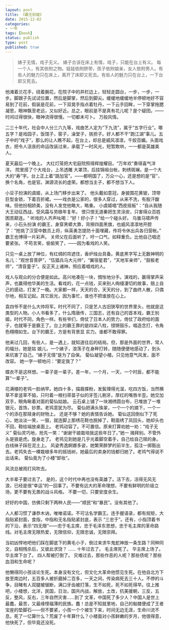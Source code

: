 ```yaml
---
layout: post
title: 《霸王别姬》
date: 2015-12-02
categories:
- 一书
tags: [book]
status: publish
type: post
published: true
---
```




<blockquote>婊子无情，戏子无义。 婊子合该在床上有情，戏子，只能在台上有义。 每一个人，有其依附之物。娃娃依附脐带，孩子依附娘亲，女人依附男人。有些人的魅力只在床上，离开了床即又死去。有些人的魅力只在台上，一下台即又死去。</blockquote>

他滩着兰花手，绕着腕花，在院子中的井栏边上，轻轻走圆台，一步，一步，一步。脚跟子先试试位置，然后是脚掌，然后到脚尖。缓缓地缓缓地半停顿地好不容易到了花前，假装是花前，一下双晃手指点着牡丹，一下云手回眸，一下穿掌拖腮凝思，眼神飘至老远，又似好近。总之，眼前是不是真有花儿呢？是个疑团。——时间过得很快，眼神流得很慢。一切都未可卜。 万般风情。

二三十年代，社会中人分三六九等，戏曲艺人定为“下九流”，属于“五字行业”。哪五字？是戏园子，饭馆子，窑子，澡堂子，挑担子。好人都不干“跑江湖”事儿。五子中的“戏子”，那么的让人瞧不起，在台上，却总是威风凛凛，千姣百媚。头面戏衣，把令人沮丧的命运改装过来，承载了一时风光，短暂欺哄，一一都是英雄美人。 

夏天最后一个晚上。 大红灯笼把大宅庭院照得辉煌耀目。“万年欢”奏得喜气洋洋。 院里搭了个大戏台，上吊透雕 大罩顶，后挂锦缎台帐，刺绣斑斓，是一个大大的“寿”字。台上正上着“跳加官”。——都明国了，万众一心，还是想的是“官”，换个名角，也是官。渊源流长的虚荣。都想当主子，都不想当下人。

小豆子扮演的虞姬，从上场门移步出来了。 他头戴如意冠，身披围花黄铍，顶带巨型金锁，下着百折裙。——戏衣是公家的，很多人穿过，从来不洗，有股汗酸味。但他扮相娇美，没有人发觉他略大，略重。 小虞姬唱“西皮摇板”：“自从我随大王动征西战，受风霜与劳碌年复年。 恨只恨无道秦把生灵涂炭，只害得众百姓困苦颠连。“ 听戏的人齐声吆喝：“好！好小子！”给一个碰头好。 乌骓马啸声传来，小石头扮演 的霸王，身穿黑蟒大靠，背擦四面黑旗，也威风凛凛地开腔了：“抢挑了汉营中数员上将，纵英勇怎提防十面埋藏，传将令休出兵各归营帐。” 霸王也博得一片彩声。 关师父在后面听了，吁一口气，如释重负。比他自己唱还要紧张。 不苟言笑，偷偷笑了，——因为看戏的人笑。

只见一桌上放了神位，有红绸的帘遮住，香炉烛台具备。黄底黑字写上无数神明的名儿：“观世音菩萨”，“伍猖兵马大元帅”，“翼宿星君”，“天地军亲师”，“鼓板老师”，“清音童子”。反正天上诸神，照应着唱戏的人。

戏人与观众的分合便是如此。高兴地凑在一块，惆怅地分手。演戏的，赢得掌声采声，也赢得他华美的生活。看戏的，花一点钱，买来别人绚缦凄切的故事，赔上自己的感动，打发了一晚。大家都一样，天天的合，天天的分，到了曲终人散，只偶尔地，相互记起。其它辰光，因为事忙，谁也不把谁放在心上。

袁四爷不是什么大帅将军。时代不同了，只是艺人古旧狭窄的世界里头，他就是这类型的人物。小人书看多了，什么隋唐传，三国志，还有自己的首本戏，霸王别姬。时代不同，角色一样。有些爷们，倚仗了日本人的势力，倚仗了政府给的面子，也就等于是霸王了。台上的霸王靠的是四梁八柱，铿锵鼓乐，唱造念打，令角色栩栩如生。台下的霸王，方是有背景显 实力。谁都不敢得罪。

他来过几回，有些人，是一遇上，就知道往后的结局。但，那是外面的世界，常人的福分。她是姑 娘儿，一个婊子，浪荡子在身畔打转，随随便便地感动了，到头来坑害了自己。“婊子无情”是为了自保。 菊仙凝望小楼。只见他意气风发，面不改容。 她一字一顿地问：“要定我了？”

蝶衣不是这样想。一辈子是一辈子。差一年，一个月，一天，一个时辰，都不能算“一辈子”。

花满楼的老鸨一脸纳罕。她四十多，描眉搽粉，发鬓理得光溜，吃四方饭，当然横草不拿竖草不掂，只叼着一根扫帚苗子似的牙签儿剔牙。厚红的嘴唇半歪。她交加双手，眼角瞅着对面的菊仙姑娘。 云石桌上铺了一块湘绣圆台布，已堆放了一堆银元，首饰，钞票。老鸨意犹为尽。 菊仙把满头珠翠，一个一个的摘下，一个一个的添在那赎身的财物上。 还是不够？她的表情告诉她。 菊仙这回倒似下了死心，她淡淡一笑，一狠，就连脚上那绣花鞋也脱掉了，鞋面绣了凤回头，她却头也不回，鞋给端放桌面上。 老鸨动容了。不可置信。原来打算劝她一劝：“戏子无义” 菊仙灵巧地，抢先一笑：“谢谢干娘栽培我这些年日了。”她一 揖拜别。不管外头是狼是虎。旋身走了。 老鸨见到她是几乎光着脚空着手，自己给自己赎的身。白线袜子踩在泥土上。 风姿秀逸婀娜多姿，她繁荣醉梦的前半生，孤注一掷豁出去。老鸨失去一棵栽植多年的摇钱树，她最后的卖身的钱都归她了。老鸨气得说不出话来。 菊仙竟为了小楼“卸妆”。

风流总被雨打风吹去。

大半辈子要过去了。 是的，这个时代中再也没有英雄了。活下去，活得无风无浪，已经是很“幸运”的一回事了。不要有远大的革命理想，不要有鲜明的阶级立场，更不要有无畏的战斗风格。 不要一切，只要安度余生。

好好的中国，仿佛只剩下两种人民——“顺民”和“暴民”。没有其他了。

人人都习惯了谦恭木讷，唯唯诺诺。不可沽名学霸王。连手握语录，都有规矩，大指贴紧封面，食指，中指和无名指贴紧封底，表示 “三忠于”。还有，小指顶着书的下沿，表示“四无限”——忠于毛主席，忠于毛泽东思想，忠于毛主席的革命路线。对毛主席无限热爱，无限信仰，无限忠诚，无限崇拜。

当初凶悍地吧他们踩在脚底下的黄毛小子，倒过来求牛鬼蛇神放一条生路？同种同文，自相残杀后，又彼此求饶？ …… 十年过去了。 毛主席死了。 华主席上场了。 华主席下台了。 四人帮被打倒了。 灾难过去，那些作恶的人呢？那些债呢？那些血泪和生命呢？

他懒得同小孩谈论生死。本身没有文化，但文化大革命他惯见生死。在他自北方下放至南边时，五百多人被折磨掉二百多，一天之间，传染病死去三十人。不停的斗争，目睹有人双腿被锯断，满口牙齿被打落，生不如死，死不如死得早。往上推吧，小楼想，北洋，民国，日治，国共内战，解放，土改，抗美援朝，三反，五反，整风，反右，三年自然灾害……到了 文革，中国死了多少人？中国人是世上最蠢，最苦，又最缘悭福薄的民族。蠢！总是不知就里地，自己的骷髅便成了王者宝座的垫脚石——但不要紧，小孩一个个被生下来，时间无边无涯，生命川流不息。死了一亿算什么？荒废了十年算什么？小楼面对小孩鲜嫩的岁月，他很得意，他快死了，但毕竟还没死。
